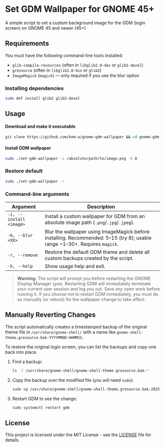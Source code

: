 # Set GDM Wallpaper for GNOME 45+

A simple script to set a custom background image for the GDM (login screen) on GNOME 45 and newer (45+)

## Requirements

You must have the following command-line tools installed:
- `glib-compile-resources` (often in `libglib2.0-dev` or `glib2-devel`)
- `gresource` (often in `libglib2.0-bin` or `glib2`)
- `ImageMagick` (`magick`) — only required if you use the blur option
### Installing dependencies

```bash
sudo dnf install glib2 glib2-devel
```

## Usage

#### Download and make it executable

```bash
git clone https://github.com/kem-a/gnome-gdm-wallpaper && cd gnome-gdm-wallpaper && chmod +x set-gdm-wallpaper
```

#### Install GDM wallpaper

```sh
sudo ./set-gdm-wallpaper -i /absolute/path/to/image.png -b 8
```

### Restore default

```sh
sudo ./set-gdm-wallpaper -r
```

### Command-line arguments

| Argument | Description |
| --- | --- |
| `-i, --install <image>` | Install a custom wallpaper for GDM from an absolute image path (`.png`/`.jpg`/`.jpeg`). |
| `-b, --blur <XX>` | Blur the wallpaper using ImageMagick before installing. Recommended: 5–15 (try 8); usable range ~1–30+. Requires `magick`. |
| `-r, --remove` | Restore the default GDM theme and delete all custom backups created by the script. |
| `-h, --help` | Show usage help and exit. |



> **Warning:** The script will prompt you before restarting the GNOME Display Manager (`gdm`). Restarting GDM will immediately terminate your current user session and log you out. Save any open work before running it. If you choose not to restart GDM immediately, you must do so manually (or reboot) for the wallpaper change to take effect.

## Manually Reverting Changes

The script automatically creates a timestamped backup of the original theme file in `/usr/share/gnome-shell/` with a name like `gnome-shell-theme.gresource.bak-YYYYMMDD-HHMMSS`.

To restore the original login screen, you can list the backups and copy one back into place.

1.  Find a backup:
    ```sh
    ls -l /usr/share/gnome-shell/gnome-shell-theme.gresource.bak-*
    ```
2.  Copy the backup over the modified file (you will need `sudo`):
    ```sh
    sudo cp /usr/share/gnome-shell/gnome-shell-theme.gresource.bak-20250829-123456 /usr/share/gnome-shell/gnome-shell-theme.gresource
    ```
3.  Restart GDM to see the change:
    ```sh
    sudo systemctl restart gdm
    ```

## License

This project is licensed under the MIT License - see the [LICENSE](LICENSE) file for details.
